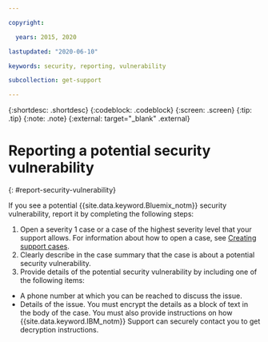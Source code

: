 ```yaml
---

copyright:

  years: 2015, 2020 

lastupdated: "2020-06-10"

keywords: security, reporting, vulnerability

subcollection: get-support

---
```


{:shortdesc: .shortdesc}
{:codeblock: .codeblock}
{:screen: .screen}
{:tip: .tip}
{:note: .note}
{:external: target="_blank" .external}

# Reporting a potential security vulnerability
{: #report-security-vulnerability}

If you see a potential {{site.data.keyword.Bluemix_notm}} security vulnerability, report it by completing the following steps:

1. Open a severity 1 case or a case of the highest severity level that your support allows. For information about how to open a case, see [Creating support cases](/docs/get-support?topic=get-support-open-case#opentechcase).
1. Clearly describe in the case summary that the case is about a potential security vulnerability.
1. Provide details of the potential security vulnerability by including one of the following items:
* A phone number at which you can be reached to discuss the issue.
* Details of the issue. You must encrypt the details as a block of text in the body of the case. You must also provide instructions on how {{site.data.keyword.IBM_notm}} Support can securely contact you to get decryption instructions.
